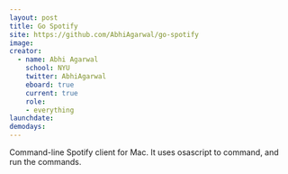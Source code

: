 ```yaml
---
layout: post
title: Go Spotify
site: https://github.com/AbhiAgarwal/go-spotify
image: 
creator:
  - name: Abhi Agarwal
    school: NYU
    twitter: AbhiAgarwal
    eboard: true
    current: true
    role:
    - everything
launchdate:
demodays:
---
```

Command-line Spotify client for Mac. It uses osascript to command, and run the commands.